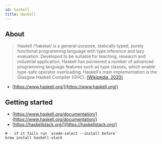 ```yaml
---
id: haskell
title: Haskell
---
```


## About
> Haskell /ˈhæskəl/ is a general-purpose, statically typed, purely functional programming language with type inference and lazy evaluation. Developed to be suitable for teaching, research and industrial application, Haskell has pioneered a number of advanced programming language features such as type classes, which enable type-safe operator overloading. Haskell's main implementation is the Glasgow Haskell Compiler (GHC).
> [(Wikipedia, 2020)](https://en.wikipedia.org/wiki/Haskell_(programming_language))

- [https://www.haskell.org/](https://www.haskell.org/)

## Getting started
- [https://www.haskell.org/documentation/](https://www.haskell.org/documentation/)
- [https://haskellstack.org/](https://haskellstack.org/)
```shell
# - if it fails run `xcode-select --install before`
brew install haskell-stack
```